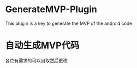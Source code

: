 # GenerateMVP-Plugin
This plugin is a key to generate the MVP of the android code

# 自动生成MVP代码

各位有需求的可以自取然后更改


